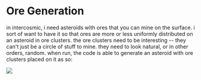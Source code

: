# Ore Generation
in intercosmic, i need asteroids with ores that you can mine on the surface. i sort of want to have it so that ores are more or less uniformly distributed on an asteroid in ore clusters. the ore clusters need to be interesting -- they can't just be a circle of stuff to mine. they need to look natural, or in other orders, random. when run, the code is able to generate an asteroid with ore clusters placed on it as so:

![](https://bansheerubber.com/i/f/0uQgn.png)